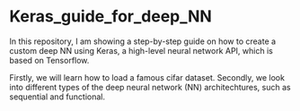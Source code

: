 # Keras_guide_for_deep_NN
In this repository, I am showing a step-by-step guide on how to create a custom deep NN using Keras, a high-level neural network API, which is based on Tensorflow.

Firstly, we will learn how to load a famous cifar dataset. Secondly, we look into different types of the deep neural network (NN) architechtures, such as sequential and functional.


